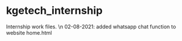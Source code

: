 # kgetech_internship
Internship work files. \n
02-08-2021: added whatsapp chat function to website home.html
